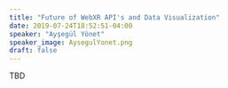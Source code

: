 ```yaml
---
title: "Future of WebXR API's and Data Visualization"
date: 2019-07-24T18:52:51-04:00
speaker: "Ayşegül Yönet"
speaker_image: AysegulYonet.png
draft: false
---
```


TBD